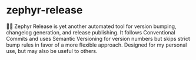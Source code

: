 # zephyr-release
💨🍃 Zephyr Release is yet another automated tool for version bumping, changelog generation, and release publishing. It follows Conventional Commits and uses Semantic Versioning for version numbers but skips strict bump rules in favor of a more flexible approach. Designed for my personal use, but may also be useful to others.

